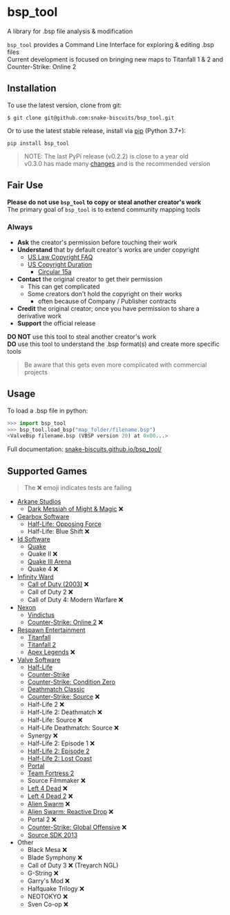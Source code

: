 # bsp_tool
 A library for .bsp file analysis & modification

`bsp_tool` provides a Command Line Interface for exploring & editing .bsp files  
Current development is focused on bringing new maps to Titanfall 1 & 2 and Counter-Strike: Online 2


## Installation
To use the latest version, clone from git:
```
$ git clone git@github.com:snake-biscuits/bsp_tool.git
```

Or to use the latest stable release, install via [pip](https://pypi.org/project/bsp-tool/) (Python 3.7+):
```
pip install bsp_tool
```

> NOTE: The last PyPi release (v0.2.2) is close to a year old  
> v0.3.0 has made many [changes](./CHANGELOG.md) and is the recommended version


## Fair Use
**Please do not use `bsp_tool` to copy or steal another creator's work**  
The primary goal of `bsp_tool` is to extend community mapping tools  

### Always
  - **Ask** the creator's permission before touching their work  
  - **Understand** that by default creator's works are under copyright  
    - [US Law Copyright FAQ](https://www.copyright.gov/help/faq/faq-general.html#mywork)
    - [US Copyright Duration](https://www.copyright.gov/help/faq/faq-duration.html)
      - [Circular 15a](https://www.copyright.gov/circs/circ15a.pdf)  
  - **Contact** the original creator to get their permission  
    - This can get complicated  
    - Some creators don't hold the copyright on their works  
      - often because of Company / Publisher contracts  
  - **Credit** the original creator; once you have permission to share a derivative work  
  - **Support** the official release

**DO NOT** use this tool to steal another creator's work  
**DO** use this tool to understand the .bsp format(s) and create more specific tools

> Be aware that this gets even more complicated with commercial projects


## Usage

To load a .bsp file in python:

```python
>>> import bsp_tool
>>> bsp_tool.load_bsp("map_folder/filename.bsp")
<ValveBsp filename.bsp (VBSP version 20) at 0x00...>
```

Full documentation: [snake-biscuits.github.io/bsp_tool/](https://snake-biscuits.github.io/bsp_tool/)

## Supported Games

> The :x: emoji indicates tests are failing  

  * [Arkane Studios](https://github.com/snake-biscuits/bsp_tool/tree/master/bsp_tool/branches/arkane)
    - [Dark Messiah of Might & Magic](https://github.com/snake-biscuits/bsp_tool/tree/master/bsp_tool/branches/arkane/dark_messiah.py) :x:
  * [Gearbox Software](https://github.com/snake-biscuits/bsp_tool/tree/master/bsp_tool/branches/gearbox)
    - [Half-Life: Opposing Force](https://github.com/snake-biscuits/bsp_tool/tree/master/bsp_tool/branches/valve/goldsrc.py)
    - Half-Life: Blue Shift :x:
  * [Id Software](https://github.com/snake-biscuits/bsp_tool/tree/master/bsp_tool/branches/id_software)
    - [Quake](https://github.com/snake-biscuits/bsp_tool/tree/master/bsp_tool/branches/id_software/quake.py)
    - Quake II :x:
    - [Quake III Arena](https://github.com/snake-biscuits/bsp_tool/tree/master/bsp_tool/branches/id_software/quake3.py)
    - Quake 4 :x:
  * [Infinity Ward](https://github.com/snake-biscuits/bsp_tool/tree/master/bsp_tool/branches/infinity_ward)
    - [Call of Duty (2003)](https://github.com/snake-biscuits/bsp_tool/tree/master/bsp_tool/branches/infinity_ward/call_of_duty1.py) :x:
    - Call of Duty 2 :x:
    - Call of Duty 4: Modern Warfare :x:
  * [Nexon](https://github.com/snake-biscuits/bsp_tool/tree/master/bsp_tool/branches/nexon)
    - [Vindictus](https://github.com/snake-biscuits/bsp_tool/tree/master/bsp_tool/branches/nexon/vindictus.py)
    - [Counter-Strike: Online 2](https://github.com/snake-biscuits/bsp_tool/tree/master/bsp_tool/branches/nexon/cso2.py) :x:
  * [Respawn Entertainment](https://github.com/snake-biscuits/bsp_tool/tree/master/bsp_tool/branches/respawn)
    - [Titanfall](https://github.com/snake-biscuits/bsp_tool/tree/master/bsp_tool/branches/respawn/titanfall.py)
    - [Titanfall 2](https://github.com/snake-biscuits/bsp_tool/tree/master/bsp_tool/branches/respawn/titanfall2.py)
    - [Apex Legends](https://github.com/snake-biscuits/bsp_tool/tree/master/bsp_tool/branches/respawn/apex_legends.py) :x:
  * [Valve Software](https://github.com/snake-biscuits/bsp_tool/tree/master/bsp_tool/branches/valve)
    - [Half-Life](https://github.com/snake-biscuits/bsp_tool/tree/master/bsp_tool/branches/valve/goldsrc.py)
    - [Counter-Strike](https://github.com/snake-biscuits/bsp_tool/tree/master/bsp_tool/branches/valve/goldsrc.py)
    - [Counter-Strike: Condition Zero](https://github.com/snake-biscuits/bsp_tool/tree/master/bsp_tool/branches/valve/goldsrc.py)
    - [Deathmatch Classic](https://github.com/snake-biscuits/bsp_tool/tree/master/bsp_tool/branches/valve/goldsrc.py)
    - [Counter-Strike: Source](https://github.com/snake-biscuits/bsp_tool/tree/master/bsp_tool/branches/valve/orange_box.py) :x:
    - Half-Life 2 :x:
    - Half-Life 2: Deathmatch :x:
    - Half-Life: Source :x:
    - Half-Life Deathmatch: Source :x:
    - Synergy :x:
    - Half-Life 2: Episode 1 :x:
    - [Half-Life 2: Episode 2](https://github.com/snake-biscuits/bsp_tool/tree/master/bsp_tool/branches/valve/orange_box.py)
    - [Half-Life 2: Lost Coast](https://github.com/snake-biscuits/bsp_tool/tree/master/bsp_tool/branches/valve/orange_box.py)
    - [Portal](https://github.com/snake-biscuits/bsp_tool/tree/master/bsp_tool/branches/valve/orange_box.py)
    - [Team Fortress 2](https://github.com/snake-biscuits/bsp_tool/tree/master/bsp_tool/branches/valve/orange_box.py)
    - Source Filmmaker :x:
    - [Left 4 Dead](https://github.com/snake-biscuits/bsp_tool/tree/master/bsp_tool/branches/valve/left4dead.py) :x:
    - [Left 4 Dead 2](https://github.com/snake-biscuits/bsp_tool/tree/master/bsp_tool/branches/valve/left4dead.py) :x:
    - [Alien Swarm](https://github.com/snake-biscuits/bsp_tool/tree/master/bsp_tool/branches/valve/alien_swarm.py) :x:
    - [Alien Swarm: Reactive Drop](https://github.com/snake-biscuits/bsp_tool/tree/master/bsp_tool/branches/valve/alien_swarm.py) :x:
    - Portal 2 :x:
    - [Counter-Strike: Global Offensive](https://github.com/snake-biscuits/bsp_tool/tree/master/bsp_tool/branches/valve/cs_go.py) :x:
    - [Source SDK 2013](https://github.com/snake-biscuits/bsp_tool/tree/master/bsp_tool/branches/valve/orange_box.py)
  * Other
    - Black Mesa :x:
    - Blade Symphony :x:
    - Call of Duty 3 :x: (Treyarch NGL)
    - G-String :x:
    - Garry's Mod :x:
    - Halfquake Trilogy :x:
    - NEOTOKYO :x:
    - Sven Co-op :x:

<!--
    - Call of Duty: World at War :x:
    - Call of Duty: Modern Warfare 2 :x:
    - Call of Duty: Black Ops :x:
    - Call of Duty: Modern Warfare 3 :x:
    - Call of Duty: Black Ops II :x:
    - Call of Duty: Ghosts :x:
    - Call of Duty: Black Ops III :x:
    - Call of Duty: Advanced Warfare :x:
    - Call of Duty: Infinite Warfare :x:
    - Call of Duty: Black Ops 4 :x:
    - Call of Duty: Modern Warfare (2019) :x:
    - Call of Duty: Black Ops - Cold War :x:
    - Call of Duty: Warzone :x:
    - Call of Duty: Vanguard :x:
-->

